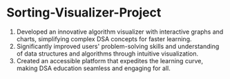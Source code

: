 # Sorting-Visualizer-Project
1. Developed an innovative algorithm visualizer with interactive graphs and charts, simplifying complex DSA concepts for faster learning.
2. Significantly improved users' problem-solving skills and understanding of data structures and algorithms through intuitive visualization.
3. Created an accessible platform that expedites the learning curve, making DSA education seamless and engaging for all.
